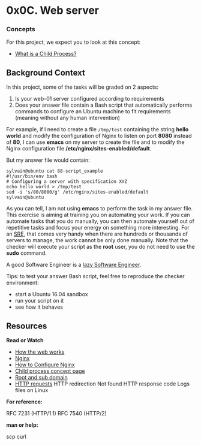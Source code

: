 # 0x0C. Web server

### Concepts

For this project, we expect you to look at this concept:

- [What is a Child Process?](https://intranet.alxswe.com/concepts/110)

## Background Context

In this project, some of the tasks will be graded on 2 aspects:

1. Is your web-01 server configured according to requirements
2. Does your answer file contain a Bash script that automatically performs commands to configure an Ubuntu machine to fit requirements (meaning without any human intervention)

For example, if I need to create a file `/tmp/test` containing the string **hello world** and modify the configuration of Nginx to listen on port **8080** instead of **80**, I can use **emacs** on my server to create the file and to modify the Nginx configuration file **/etc/nginx/sites-enabled/default**.

But my answer file would contain:

	sylvain@ubuntu cat 88-script_example
	#!/usr/bin/env bash
	# Configuring a server with specification XYZ
	echo hello world > /tmp/test
	sed -i 's/80/8080/g' /etc/nginx/sites-enabled/default
	sylvain@ubuntu

As you can tell, I am not using **emacs** to perform the task in my answer file. This exercise is aiming at training you on automating your work. If you can automate tasks that you do manually, you can then automate yourself out of repetitive tasks and focus your energy on something more interesting. For an [SRE](https://www.atlassian.com/incident-management/devops/sre), that comes very handy when there are hundreds or thousands of servers to manage, the work cannot be only done manually. Note that the checker will execute your script as the **root** user, you do not need to use the **sudo** command.

A good Software Engineer is a [lazy Software Engineer](https://www.techwell.com/techwell-insights/2013/12/why-best-programmers-are-lazy-and-act-dumb).

Tips: to test your answer Bash script, feel free to reproduce the checker environment:

- start a Ubuntu 16.04 sandbox
- run your script on it
- see how it behaves

## Resources

**Read or Watch**

- [How the web works](https://developer.mozilla.org/en-US/docs/Learn/Getting_started_with_the_web/How_the_Web_works)
- [Nginx](https://en.wikipedia.org/wiki/Nginx)
- [How to Configure Nginx](https://www.digitalocean.com/community/tutorials/how-to-set-up-nginx-server-blocks-virtual-hosts-on-ubuntu-16-04)
- [Child process concept page](https://intranet.alxswe.com/concepts/110)
- [Root and sub domain](https://landingi.com/help/domains-vs-subdomains/)
- [HTTP requests](https://www.tutorialspoint.com/http/http_methods.htm)
HTTP redirection
Not found HTTP response code
Logs files on Linux

**For reference:**

RFC 7231 (HTTP/1.1)
RFC 7540 (HTTP/2)

**man or help:**

scp
curl 
